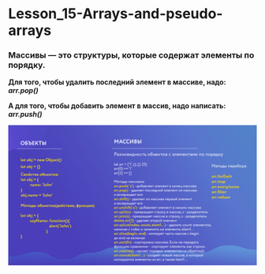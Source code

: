 # Lesson_15-Arrays-and-pseudo-arrays

### Массивы — это структуры, которые содержат элементы по порядку.

**Для того, чтобы удалить последний элемент в массиве, надо: _arr.pop()_**

**А для того, чтобы добавить элемент в массив, надо написать: _arr.push()_**

<img src = 'img/Objects-Arrays.jpg'>
